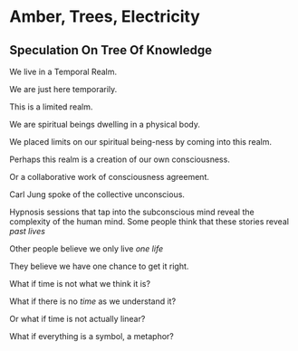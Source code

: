 # Amber, Trees, Electricity
## Speculation On Tree Of Knowledge

We live in a Temporal Realm.

We are just here temporarily.

This is a limited realm.

We are spiritual beings dwelling in a physical body.

We placed limits on our spiritual being-ness by coming into this realm.

Perhaps this realm is a creation of our own consciousness.


Or a collaborative work of consciousness agreement.

Carl Jung spoke of the collective unconscious.

Hypnosis sessions that tap into the subconscious mind reveal the complexity of the human mind. Some people think that these stories reveal *past lives*

Other people believe we only live *one life*

They believe we have one chance to get it right.

What if time is not what we think it is?

What if there is no *time* as we understand it?

Or what if time is not actually linear?

What if everything is a symbol, a metaphor?

